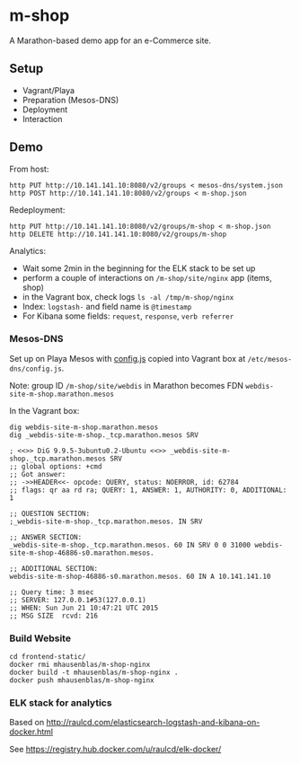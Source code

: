 # m-shop

A Marathon-based demo app for an e-Commerce site.

## Setup

* Vagrant/Playa
* Preparation (Mesos-DNS)
* Deployment
* Interaction

## Demo

From host:

    http PUT http://10.141.141.10:8080/v2/groups < mesos-dns/system.json
    http POST http://10.141.141.10:8080/v2/groups < m-shop.json

Redeployment:

    http PUT http://10.141.141.10:8080/v2/groups/m-shop < m-shop.json
    http DELETE http://10.141.141.10:8080/v2/groups/m-shop

Analytics:

* Wait some 2min in the beginning for the ELK stack to be set up
* perform a couple of interactions on `/m-shop/site/nginx` app (items, shop)
* in the Vagrant box, check logs `ls -al /tmp/m-shop/nginx`
* Index: `logstash-` and field name is `@timestamp`
* For Kibana some fields: `request`, `response`, `verb referrer` 

### Mesos-DNS

Set up on Playa Mesos with [config.js](mesos-dns/config.js) copied into Vagrant box at `/etc/mesos-dns/config.js`.

Note: group ID `/m-shop/site/webdis` in Marathon becomes FDN `webdis-site-m-shop.marathon.mesos`

In the Vagrant box:

    dig webdis-site-m-shop.marathon.mesos
    dig _webdis-site-m-shop._tcp.marathon.mesos SRV

    ; <<>> DiG 9.9.5-3ubuntu0.2-Ubuntu <<>> _webdis-site-m-shop._tcp.marathon.mesos SRV
    ;; global options: +cmd
    ;; Got answer:
    ;; ->>HEADER<<- opcode: QUERY, status: NOERROR, id: 62784
    ;; flags: qr aa rd ra; QUERY: 1, ANSWER: 1, AUTHORITY: 0, ADDITIONAL: 1

    ;; QUESTION SECTION:
    ;_webdis-site-m-shop._tcp.marathon.mesos. IN SRV

    ;; ANSWER SECTION:
    _webdis-site-m-shop._tcp.marathon.mesos. 60 IN SRV 0 0 31000 webdis-site-m-shop-46886-s0.marathon.mesos.

    ;; ADDITIONAL SECTION:
    webdis-site-m-shop-46886-s0.marathon.mesos. 60 IN A 10.141.141.10

    ;; Query time: 3 msec
    ;; SERVER: 127.0.0.1#53(127.0.0.1)
    ;; WHEN: Sun Jun 21 10:47:21 UTC 2015
    ;; MSG SIZE  rcvd: 216

### Build Website

    cd frontend-static/
    docker rmi mhausenblas/m-shop-nginx
    docker build -t mhausenblas/m-shop-nginx .
    docker push mhausenblas/m-shop-nginx

### ELK stack for analytics

Based on http://raulcd.com/elasticsearch-logstash-and-kibana-on-docker.html

See https://registry.hub.docker.com/u/raulcd/elk-docker/
